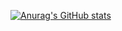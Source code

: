 [![Anurag's GitHub stats](https://github-readme-stats.vercel.app/api?username=MandyCastilho&theme=jolly&include_all_commits=true)](https://github.com/anuraghazra/github-readme-stats)
